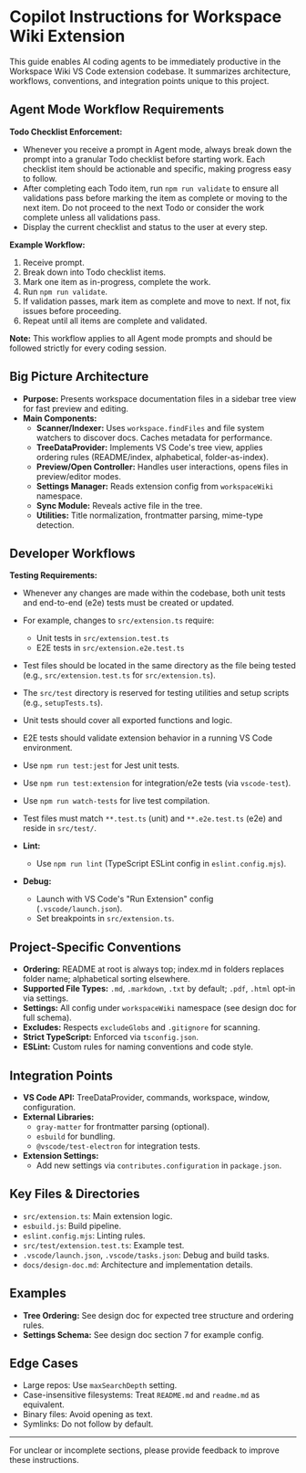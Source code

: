 # Copilot Instructions for Workspace Wiki Extension

This guide enables AI coding agents to be immediately productive in the Workspace Wiki VS Code extension codebase. It summarizes architecture, workflows, conventions, and integration points unique to this project.

## Agent Mode Workflow Requirements

**Todo Checklist Enforcement:**

- Whenever you receive a prompt in Agent mode, always break down the prompt into a granular Todo checklist before starting work. Each checklist item should be actionable and specific, making progress easy to follow.
- After completing each Todo item, run `npm run validate` to ensure all validations pass before marking the item as complete or moving to the next item. Do not proceed to the next Todo or consider the work complete unless all validations pass.
- Display the current checklist and status to the user at every step.

**Example Workflow:**

1. Receive prompt.
2. Break down into Todo checklist items.
3. Mark one item as in-progress, complete the work.
4. Run `npm run validate`.
5. If validation passes, mark item as complete and move to next. If not, fix issues before proceeding.
6. Repeat until all items are complete and validated.

**Note:** This workflow applies to all Agent mode prompts and should be followed strictly for every coding session.

## Big Picture Architecture

- **Purpose:** Presents workspace documentation files in a sidebar tree view for fast preview and editing.
- **Main Components:**
    - **Scanner/Indexer:** Uses `workspace.findFiles` and file system watchers to discover docs. Caches metadata for performance.
    - **TreeDataProvider:** Implements VS Code's tree view, applies ordering rules (README/index, alphabetical, folder-as-index).
    - **Preview/Open Controller:** Handles user interactions, opens files in preview/editor modes.
    - **Settings Manager:** Reads extension config from `workspaceWiki` namespace.
    - **Sync Module:** Reveals active file in the tree.
    - **Utilities:** Title normalization, frontmatter parsing, mime-type detection.

## Developer Workflows

**Testing Requirements:**

- Whenever any changes are made within the codebase, both unit tests and end-to-end (e2e) tests must be created or updated.
- For example, changes to `src/extension.ts` require:
    - Unit tests in `src/extension.test.ts`
    - E2E tests in `src/extension.e2e.test.ts`
- Test files should be located in the same directory as the file being tested (e.g., `src/extension.test.ts` for `src/extension.ts`).
- The `src/test` directory is reserved for testing utilities and setup scripts (e.g., `setupTests.ts`).
- Unit tests should cover all exported functions and logic.
- E2E tests should validate extension behavior in a running VS Code environment.
- Use `npm run test:jest` for Jest unit tests.
- Use `npm run test:extension` for integration/e2e tests (via `vscode-test`).
- Use `npm run watch-tests` for live test compilation.
- Test files must match `**.test.ts` (unit) and `**.e2e.test.ts` (e2e) and reside in `src/test/`.

- **Lint:**
    - Use `npm run lint` (TypeScript ESLint config in `eslint.config.mjs`).
- **Debug:**
    - Launch with VS Code's "Run Extension" config (`.vscode/launch.json`).
    - Set breakpoints in `src/extension.ts`.

## Project-Specific Conventions

- **Ordering:** README at root is always top; index.md in folders replaces folder name; alphabetical sorting elsewhere.
- **Supported File Types:** `.md`, `.markdown`, `.txt` by default; `.pdf`, `.html` opt-in via settings.
- **Settings:** All config under `workspaceWiki` namespace (see design doc for full schema).
- **Excludes:** Respects `excludeGlobs` and `.gitignore` for scanning.
- **Strict TypeScript:** Enforced via `tsconfig.json`.
- **ESLint:** Custom rules for naming conventions and code style.

## Integration Points

- **VS Code API:** TreeDataProvider, commands, workspace, window, configuration.
- **External Libraries:**
    - `gray-matter` for frontmatter parsing (optional).
    - `esbuild` for bundling.
    - `@vscode/test-electron` for integration tests.
- **Extension Settings:**
    - Add new settings via `contributes.configuration` in `package.json`.

## Key Files & Directories

- `src/extension.ts`: Main extension logic.
- `esbuild.js`: Build pipeline.
- `eslint.config.mjs`: Linting rules.
- `src/test/extension.test.ts`: Example test.
- `.vscode/launch.json`, `.vscode/tasks.json`: Debug and build tasks.
- `docs/design-doc.md`: Architecture and implementation details.

## Examples

- **Tree Ordering:** See design doc for expected tree structure and ordering rules.
- **Settings Schema:** See design doc section 7 for example config.

## Edge Cases

- Large repos: Use `maxSearchDepth` setting.
- Case-insensitive filesystems: Treat `README.md` and `readme.md` as equivalent.
- Binary files: Avoid opening as text.
- Symlinks: Do not follow by default.

---

For unclear or incomplete sections, please provide feedback to improve these instructions.
